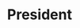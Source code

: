 ﻿---
layout: post
weight: 100
name: Vasilii Triandafilidi
status: judge
title: President
img: /assets/images/members/vasiliy.png
email: president@innovationonboard.ca
biography: >
  Vasilii is a PhD Candidate in Chem& Bio Engineering UBC working on smart polymers. He is a graduate of UBC GMCA mini-MBA program and a winner of 2016 GMCA business case competition. He’s also chaired a conference and advised a UBC student design team. In 2016-2017 he co-founded his company Tesseract Technologies treating brain aneurysms with a novel material. The team won medals in a local start-up competition and won a place in the e [at] UBC Lean Launch Pad program.
linkedin: https://www.linkedin.com/in/vtrianda/
---
